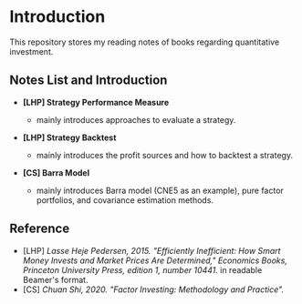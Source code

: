 # Introduction

This repository stores my reading notes of books regarding quantitative investment.



## Notes List and Introduction

* **[LHP] Strategy Performance Measure**

  * mainly introduces approaches to evaluate a strategy.

* **[LHP] Strategy Backtest**

  * mainly introduces the profit sources and how to backtest a strategy.

* **[CS] Barra Model**

  * mainly introduces Barra model (CNE5 as an example), pure factor portfolios, and covariance estimation methods.

    

## Reference

* [LHP] _Lasse Heje Pedersen, 2015. "Efficiently Inefficient: How Smart Money Invests and Market Prices Are Determined," Economics Books, Princeton University Press, edition 1, number 10441._ in readable Beamer's format.
* [CS] _Chuan Shi, 2020. "Factor Investing: Methodology and Practice"._